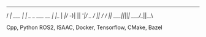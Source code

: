   __       _                _   
 / _| ___ | | _ _  ___  __ | |__
|  _|/ -_)| || '_|/ _ \/ _|| / /
|_|  \___||_||_|  \___/\__||_\_\

Cpp, Python
ROS2, ISAAC, Docker, Tensorflow, CMake, Bazel

<!--
**felrock/felrock** is a ✨ _special_ ✨ repository because its `README.md` (this file) appears on your GitHub profile.

Here are some ideas to get you started:

- 🔭 I’m currently working on ...
- 🌱 I’m currently learning ...
- 👯 I’m looking to collaborate on ...
- 🤔 I’m looking for help with ...
- 💬 Ask me about ...
- 📫 How to reach me: ...
- 😄 Pronouns: ...
- ⚡ Fun fact: ...
-->
